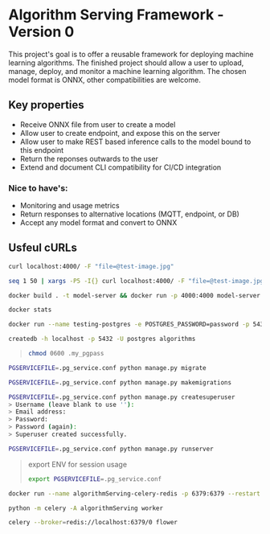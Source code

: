 # Algorithm Serving Framework - Version 0

This project's goal is to offer a reusable framework for deploying machine learning algorithms. The finished project should allow a user to upload, manage, deploy, and monitor a machine learning algorithm. The chosen model format is ONNX, other compatibilities are welcome.

## Key properties
- Receive ONNX file from user to create a model
- Allow user to create endpoint, and expose this on the server
- Allow user to make REST based inference calls to the model bound to this endpoint
- Return the reponses outwards to the user
- Extend and document CLI compatibility for CI/CD integration

### Nice to have's:
- Monitoring and usage metrics
- Return responses to alternative locations (MQTT, endpoint, or DB)
- Accept any model format and convert to ONNX

## Usfeul cURLs


```bash
curl localhost:4000/ -F "file=@test-image.jpg"
```

```bash
seq 1 50 | xargs -P5 -I{} curl localhost:4000/ -F "file=@test-image.jpg"
```

```bash
docker build . -t model-server && docker run -p 4000:4000 model-server
```

```bash
docker stats
```



```bash
docker run --name testing-postgres -e POSTGRES_PASSWORD=password -p 5432:5432 --restart unless-stopped -d postgres
```
```bash
createdb -h localhost -p 5432 -U postgres algorithms
```

>```bash
>chmod 0600 .my_pgpass
>```

```bash
PGSERVICEFILE=.pg_service.conf python manage.py migrate
```

```bash
PGSERVICEFILE=.pg_service.conf python manage.py makemigrations
```

```bash
PGSERVICEFILE=.pg_service.conf python manage.py createsuperuser
> Username (leave blank to use ''): 
> Email address: 
> Password: 
> Password (again): 
> Superuser created successfully.
```


```bash
PGSERVICEFILE=.pg_service.conf python manage.py runserver
```

>export ENV for session usage
> ```bash
>export PGSERVICEFILE=.pg_service.conf 
>```


```bash
docker run --name algorithmServing-celery-redis -p 6379:6379 --restart unless-stopped -d redis
```

```bash
python -m celery -A algorithmServing worker
```

```bash
celery --broker=redis://localhost:6379/0 flower
```